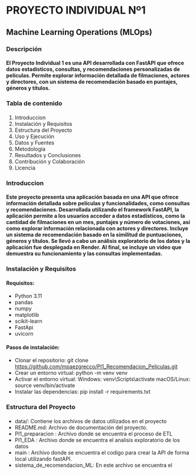 # **PROYECTO INDIVIDUAL Nº1**

## Machine Learning Operations (MLOps)
### **Descripción**
#### El Proyecto Individual 1 es una API desarrollada con FastAPI que ofrece datos estadísticos, consultas, y recomendaciones personalizadas de películas. Permite explorar información detallada de filmaciones, actores y directores, con un sistema de recomendación basado en puntajes, géneros y títulos.

### **Tabla de contenido**
#### 
1. Introduccion 
2. Instalación y Requisitos
3. Estructura del Proyecto
4. Uso y Ejecución
5. Datos y Fuentes
6. Metodología
7. Resultados y Conclusiones
8. Contribución y Colaboración
9. Licencia

### **Introduccion**
#### Este proyecto presenta una aplicación basada en una API que ofrece información detallada sobre películas y funcionalidades, como consultas y recomendaciones. Desarrollada utilizando el framework FastAPI, la aplicación permite a los usuarios acceder a datos estadísticos, como la cantidad de filmaciones en un mes, puntajes y número de votaciones, así como explorar información relacionada con actores y directores. Incluye un sistema de recomendación basado en la similitud de puntuaciones, géneros y títulos. Se llevó a cabo un análisis exploratorio de los datos y la aplicación fue desplegada en Render. Al final, se incluye un video que demuestra su funcionamiento y las consultas implementadas.

### Instalación y Requisitos
#### Requisitos:
- Python 3.11 
- pandas
- numpy
- matplotlib
- scikit-learn
- FastApi
- uvicorn 

#### Pasos de instalación:

- Clonar el repositorio: git clone https://github.com/mpaezgrecco/PI1_Recomendacion_Peliculas.git
- Crear un entorno virtual: python -m venv venv
- Activar el entorno virtual:
Windows: venv\Scripts\activate
macOS/Linux: source venv/bin/activate
- Instalar las dependencias: pip install -r requirements.txt

### Estructura del Proyecto
####
- data/: Contiene los archivos de datos utilizados en el proyecto 
- README.md: Archivo de documentación del proyecto.
- PI1_preparacion : Archivo donde se encuentra el proceso de ETL 
- PI1_EDA : Archivo donde se encuentra el analisis exploratorio de los datos
- main : Archivo donde se encuentra el codigo para crear la API de forma local utilizando fastAPI.
- sistema_de_recomendacion_ML: En este archivo se encuentra el 
